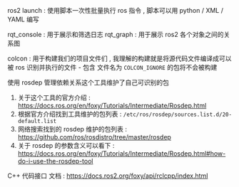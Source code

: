 
ros2 launch   : 使用脚本一次性批量执行 ros 指令 , 脚本可以用 python / XML / YAML 编写


rqt_console   : 用于展示和筛选日志
rqt_graph     : 用于展示 ros2 各个对象之间的关系图





colcon        : 用于构建我们的项目文件们 , 我理解的构建就是将源代码文件编译成可以被 ros 识别并执行的文件
    - 包含 文件名为 `COLCON_IGNORE` 的包将不会被构建


使用 rosdep 管理依赖关系这个工具维护了自己可识别的包 
1. 关于这个工具的官方介绍 : https://docs.ros.org/en/foxy/Tutorials/Intermediate/Rosdep.html
2. 根据官方介绍找到工具维护的包列表 : `/etc/ros/rosdep/sources.list.d/20-default.list`
3. 网络搜索找到的 rosdep 维护的包列表 : https://github.com/ros/rosdistro/tree/master/rosdep
4. 关于 rosdep 的参数含义可以看下 : https://docs.ros.org/en/foxy/Tutorials/Intermediate/Rosdep.html#how-do-i-use-the-rosdep-tool



C++ 代码接口 文档 : https://docs.ros2.org/foxy/api/rclcpp/index.html
